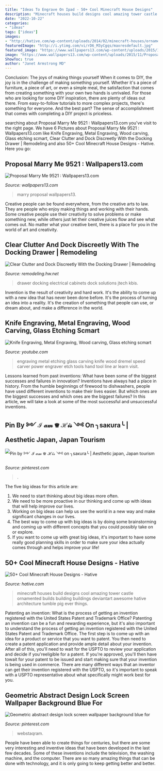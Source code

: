 ```yaml
---
title: "Ideas To Engrave On Ipad - 50+ Cool Minecraft House Designs"
description: "Minecraft houses build designs cool amazing tower castle ornamented builds building buildings deviantart awesome hative architecture tumble pig ever things"
date: "2022-10-22"
categories:
- "ideas"
tags: ["ideas"]
images:
- "http://hative.com/wp-content/uploads/2014/02/minecraft-houses/ornamented-tower-design-50.jpg"
featuredImage: "http://i.ytimg.com/vi/rD6_M3yCgqs/maxresdefault.jpg"
featured_image: "https://www.wallpapers13.com/wp-content/uploads/2015/11/Proposal-Marry-me-9521-1920x1440.jpg"
image: "https://www.wallpapers13.com/wp-content/uploads/2015/11/Proposal-Marry-me-9521-1920x1440.jpg"
ShowToc: true
author: "Janet Armstrong MD"
---
```



Conclusion: The joys of making things yourself
When it comes to DIY, the joy is in the challenge of making something yourself. Whether it's a piece of furniture, a piece of art, or even a simple meal, the satisfaction that comes from creating something with your own two hands is unrivaled.
For those who are looking for some DIY inspiration, there are plenty of ideas out there. From easy-to-follow tutorials to more complex projects, there's something for everyone. And the best part? The sense of accomplishment that comes with completing a DIY project is priceless.

	

		
searching about Proposal Marry Me 9521 : Wallpapers13.com you've visit to the right page. We have 6 Pictures about Proposal Marry Me 9521 : Wallpapers13.com like Knife Engraving, Metal Engraving, Wood carving, Glass etching scmart, Clear Clutter and Dock Discreetly With the Docking Drawer | Remodeling and also 50+ Cool Minecraft House Designs - Hative. Here you go:
		
    
## Proposal Marry Me 9521 : Wallpapers13.com

<img loading=lazy src="https://www.wallpapers13.com/wp-content/uploads/2015/11/Proposal-Marry-me-9521-1920x1440.jpg" onerror="this.onerror=null;this.src='https://tse1.mm.bing.net/th?id=OIP.RI6u9wY0UmNnigfl6bI_rAHaFj&amp;pid=15.1';" alt="Proposal Marry Me 9521 : Wallpapers13.com">

_Source: wallpapers13.com_

>marry proposal wallpapers13. 

	

Creative people can be found everywhere, from the creative arts to law. They are people who enjoy making things and working with their hands. Some creative people use their creativity to solve problems or make something new, while others just let their creative juices flow and see what comes out. No matter what your creative bent, there is a place for you in the world of art and creativity.

    
## Clear Clutter And Dock Discreetly With The Docking Drawer | Remodeling

<img loading=lazy src="https://cdnassets.hw.net/dc/e0/896974744372b8e2e097a21e77ea/jtechsolutions-dockingdrawer-cabinets.jpg" onerror="this.onerror=null;this.src='https://tse2.mm.bing.net/th?id=OIP.k-u123KioXBTkt7jrXRhmgHaFV&amp;pid=15.1';" alt="Clear Clutter and Dock Discreetly With the Docking Drawer | Remodeling">

_Source: remodeling.hw.net_

>drawer docking electrical cabinets dock solutions jtech kbis. 

	

Invention is the result of creativity and hard work. It's the ability to come up with a new idea that has never been done before. It's the process of turning an idea into a reality. It's the creation of something that people can use, or dream about, and make a difference in the world.

    
## Knife Engraving, Metal Engraving, Wood Carving, Glass Etching Scmart

<img loading=lazy src="http://i.ytimg.com/vi/rD6_M3yCgqs/maxresdefault.jpg" onerror="this.onerror=null;this.src='https://tse4.mm.bing.net/th?id=OIP.uvUqp7ABZ9ozHvUq2dKmIQHaEK&amp;pid=15.1';" alt="Knife Engraving, Metal Engraving, Wood carving, Glass etching scmart">

_Source: youtube.com_

>engraving metal etching glass carving knife wood dremel speed carver power engraver etch tools hand tool line ar learn visit. 

	

Lessons learned from past inventions: What have been some of the biggest successes and failures in innovation?
Inventions have always had a place in history. From the humble beginnings of firewood to dishwashers, people have used different inventions to make their lives easier. But which ones are the biggest successes and which ones are the biggest failures? In this article, we will take a look at some of the most successful and unsuccessful inventions.

    
## Pin By ༻ ℐ 𝒶𝓂 ♕ ℋ𝒾𝓈 ༺ On ╮ѕaĸυra╰ | Aesthetic Japan, Japan Tourism

<img loading=lazy src="https://i.pinimg.com/736x/18/7c/66/187c667c1c29a5a278d86484897f6e93.jpg" onerror="this.onerror=null;this.src='https://tse1.mm.bing.net/th?id=OIP.CvJiSU_mls8xvrfrZ9W8QgHaMS&amp;pid=15.1';" alt="Pin by ༻ ℐ 𝒶𝓂 ♕ ℋ𝒾𝓈 ༺ on ╮ѕaĸυra╰ | Aesthetic japan, Japan tourism">

_Source: pinterest.com_

>. 

	

The five big ideas for this article are:
1. We need to start thinking about big ideas more often. 
2. We need to be more proactive in our thinking and come up with ideas that will help improve our lives. 
3. Working on big ideas can help us see the world in a new way and make significant changes in our lives. 
4. The best way to come up with big ideas is by doing some brainstorming and coming up with different concepts that you could possibly take on or explore. 
5. If you want to come up with great big ideas, it's important to have some really good planning skills in order to make sure your idea actually comes through and helps improve your life!

    
## 50+ Cool Minecraft House Designs - Hative

<img loading=lazy src="http://hative.com/wp-content/uploads/2014/02/minecraft-houses/ornamented-tower-design-50.jpg" onerror="this.onerror=null;this.src='https://tse2.mm.bing.net/th?id=OIP.jFE6Rn2X-AZM-wvAArdkOQHaJH&amp;pid=15.1';" alt="50+ Cool Minecraft House Designs - Hative">

_Source: hative.com_

>minecraft houses build designs cool amazing tower castle ornamented builds building buildings deviantart awesome hative architecture tumble pig ever things. 

	

Patenting an invention: What is the process of getting an invention registered with the United States Patent and Trademark Office?
Patenting an invention can be a fun and rewarding experience, but it's also important to understand the process of getting an invention registered with the United States Patent and Trademark Office. The first step is to come up with an idea for a product or service that you want to patent. You then need to create a patent application and provide ample detail about your invention. After all of this, you'll need to wait for the USPTO to review your application and decide if you'reeligible for a patent. If you're approved, you'll then have towait for your patent to be issued and start making sure that your invention is being used in commerce. There are many different ways that an inventor can get their invention registered with the USPTO, so it's important to speak with a USPTO representative about what specifically might work best for you.

    
## Geometric Abstract Design Lock Screen Wallpaper Background Blue For

<img loading=lazy src="https://i.pinimg.com/736x/96/45/a2/9645a2a5effecc134456fe2b55190d48.jpg" onerror="this.onerror=null;this.src='https://tse4.mm.bing.net/th?id=OIP.ntEThSHcpFxRcEihR0c2yQHaNL&amp;pid=15.1';" alt="Geometric abstract design lock screen wallpaper background blue for">

_Source: pinterest.com_

>webstaqram. 

	

People have been able to create things for centuries, but there are some very interesting and inventive ideas that have been developed in the last few decades. Some of these inventions include the television, the washing machine, and the computer. There are so many amazing things that can be done with technology, and it is only going to keep getting better and better.

